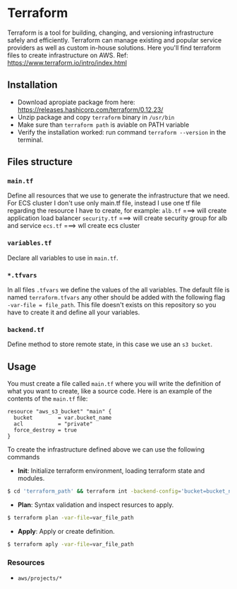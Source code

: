 # Terraform
Terraform is a tool for building, changing, and versioning infrastructure safely and efficiently. Terraform can manage existing and popular service providers as well as custom in-house solutions. Here you'll find terraform files to create infrastructure on AWS.
Ref: https://www.terraform.io/intro/index.html

## Installation

- Download apropiate package from here: https://releases.hashicorp.com/terraform/0.12.23/
- Unzip package and copy `terraform` binary in `/usr/bin`
- Make sure than `terraform path` is aviable on PATH variable
- Verify the installation worked: run command `terraform --version` in the terminal. 


## Files structure

### `main.tf`
Define all resources that we use to generate the infrastructure that we need. For ECS cluster I don't use only main.tf file, instead I use one tf file regarding the resource I have to create, for example:
`alb.tf` 		===> will create application load balancer
`security.tf`	===> will create security group for alb and service
`ecs.tf`		===> wll create ecs cluster

### `variables.tf`
Declare all variables to use in `main.tf`.

### `*.tfvars`
In all files `.tfvars` we define the values of the all variables. The default file is named `terraform.tfvars`  any other should be added with the following flag `-var-file = file_path`. This file doesn't exists on this repository so you have to create it and define all your variables.

### `backend.tf`
Define method to store remote state, in this case we use an `s3 bucket`.



## Usage
You must create a file called `main.tf` where you will write the definition of what you want to create, like a source code.
Here is an example of the contents of the `main.tf` file:

```
resource "aws_s3_bucket" "main" {
  bucket 		= var.bucket_name
  acl 			= "private"
  force_destroy = true
}
```

To create the infrastructure defined above we can use the following commands

- **Init**: Initialize terraform environment, loading terraform state and modules.
 
 ```sh
 $ cd 'terraform_path' && terraform int -backend-config='bucket=bucket_name' -backend-config='key=s3_bucket_path' -backend-config='region=aws_region' 
 ```

- **Plan**: Syntax validation and inspect resurces to apply.
 
 ```sh
 $ terraform plan -var-file=var_file_path
 ```

 - **Apply**: Apply or create definition.
 
 ```sh
 $ terraform aply -var-file=var_file_path
 ```

### Resources
- `aws/projects/*`